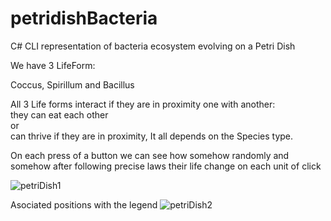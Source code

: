 # petridishBacteria
C# CLI  representation of bacteria ecosystem evolving on a Petri Dish

We have 3 LifeForm:

Coccus,
Spirillum and
Bacillus

All 3 Life forms interact if they are in proximity one with another: <br>
they can eat each other<br>
or<br>
can thrive if they are in proximity,
It all depends on the Species type.

On each press of a button we can see how somehow randomly and<br> 
somehow after following precise laws their life change on each unit of click

![petriDish1](https://user-images.githubusercontent.com/79155265/161297631-d913892f-a73e-4886-bed2-6d5a829de175.png)<br>

Asociated positions with the legend 
![petriDish2](https://user-images.githubusercontent.com/79155265/161297714-5d9a7f30-7a3e-49ac-b331-d32d49e0b1b9.png)
